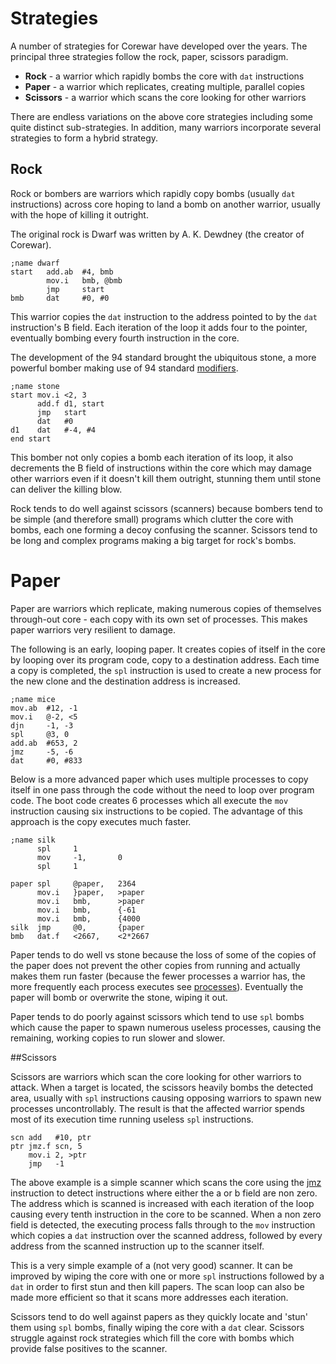 # Strategies

A number of strategies for Corewar have developed over the years.  The principal three strategies follow the rock, paper, scissors paradigm.

* **Rock** - a warrior which rapidly bombs the core with `dat` instructions
* **Paper** - a warrior which replicates, creating multiple, parallel copies
* **Scissors** - a warrior which scans the core looking for other warriors

There are endless variations on the above core strategies including some quite distinct sub-strategies.  In addition, many warriors incorporate several strategies to form a hybrid strategy.

## Rock

Rock or bombers are warriors which rapidly copy bombs (usually `dat` instructions) across core hoping to land a bomb on another warrior, usually with the hope of killing it outright.

The original rock is Dwarf was written by A. K. Dewdney (the creator of Corewar).

```redcode
;name dwarf
start   add.ab  #4, bmb
        mov.i   bmb, @bmb
        jmp     start
bmb     dat     #0, #0
```

This warrior copies the `dat` instruction to the address pointed to by the `dat` instruction's B field.  Each iteration of the loop it adds four to the pointer, eventually bombing every fourth instruction in the core.

The development of the 94 standard brought the ubiquitous stone, a more powerful bomber making use of 94 standard [modifiers](../redcode/modifiers).

```redcode
;name stone
start mov.i <2, 3
      add.f d1, start
      jmp   start
      dat   #0
d1    dat   #-4, #4
end start
```

This bomber not only copies a bomb each iteration of its loop, it also decrements the B field of instructions within the core which may damage other warriors even if it doesn't kill them outright, stunning them until stone can deliver the killing blow.

Rock tends to do well against scissors (scanners) because bombers tend to be simple (and therefore small) programs which clutter the core with bombs, each one forming a decoy confusing the scanner.  Scissors tend to be long and complex programs making a big target for rock's bombs.

# Paper

Paper are warriors which replicate, making numerous copies of themselves through-out core - each copy with its own set of processes.  This makes paper warriors very resilient to damage.

The following is an early, looping paper. It creates copies of itself in the core by looping over its program code, copy to a destination address.  Each time a copy is completed, the `spl` instruction is used to create a new process for the new clone and the destination address is increased.

```redcode
;name mice
mov.ab  #12, -1
mov.i   @-2, <5
djn     -1, -3
spl     @3, 0
add.ab  #653, 2
jmz     -5, -6
dat     #0, #833
```

Below is a more advanced paper which uses multiple processes to copy itself in one pass through the code without the need to loop over program code. The boot code creates 6 processes which all execute the `mov` instruction causing six instructions to be copied. The advantage of this approach is the copy executes much faster.

```redcode
;name silk
      spl     1
      mov     -1,       0
      spl     1

paper spl     @paper,   2364
      mov.i   }paper,   >paper
      mov.i   bmb,      >paper
      mov.i   bmb,      {-61
      mov.i   bmb,      {4000
silk  jmp     @0,       {paper
bmb   dat.f   <2667,    <2*2667
```

Paper tends to do well vs stone because the loss of some of the copies of the paper does not prevent the other copies from running and actually makes them run faster (because the fewer processes a warrior has, the more frequently each process executes see [processes](./processes)). Eventually the paper will bomb or overwrite the stone, wiping it out.

Paper tends to do poorly against scissors which tend to use `spl` bombs which cause the paper to spawn numerous useless processes, causing the remaining, working copies to run slower and slower.

##Scissors

Scissors are warriors which scan the core looking for other warriors to attack. When a target is located, the scissors heavily bombs the detected area, usually with `spl` instructions causing opposing warriors to spawn new processes uncontrollably. The result is that the affected warrior spends most of its execution time running useless `spl` instructions.

```redcode
scn add   #10, ptr
ptr jmz.f scn, 5
    mov.i 2, >ptr
    jmp   -1
```

The above example is a simple scanner which scans the core using the [jmz](../redcode/opcodes#jmz-jump-if-zero) instruction to detect instructions where either the a or b field are non zero. The address which is scanned is increased with each iteration of the loop causing every tenth instruction in the core to be scanned. When a non zero field is detected, the executing process falls through to the `mov` instruction which copies a `dat` instruction over the scanned address, followed by every address from the scanned instruction up to the scanner itself.

This is a very simple example of a (not very good) scanner. It can be improved by wiping the core with one or more `spl` instructions followed by a `dat` in order to first stun and then kill papers. The scan loop can also be made more efficient so that it scans more addresses each iteration.

Scissors tend to do well against papers as they quickly locate and 'stun' them using `spl` bombs, finally wiping the core with a `dat` clear. Scissors struggle against rock strategies which fill the core with bombs which provide false positives to the scanner.
